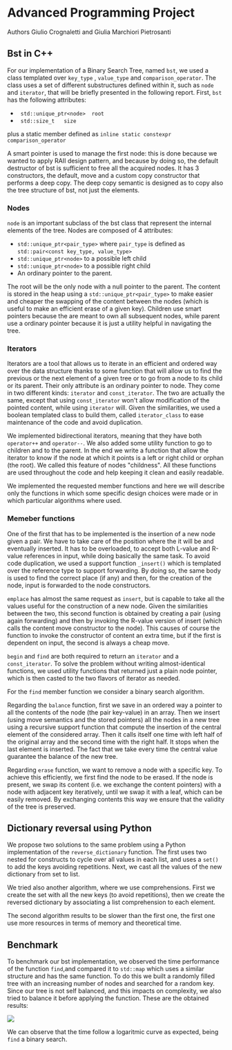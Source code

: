# Advanced Programming Project
Authors Giulio Crognaletti and Giulia Marchiori Pietrosanti

## Bst in C++ 

For our implementation of a Binary Search Tree, named ```bst```, we used a class templated over ```key_type``` , ```value_type``` and ```comparison_operator```. The class uses a set of different substructures defined within it, such as ```node``` and ```iterator```, that will be briefly presented in the following report.
First, ```bst``` has the following attributes:

* ``` std::unique_ptr<node>  root```
* ``` std::size_t   size```

plus a static member defined as ```inline static constexpr comparison_operator```

A smart pointer is used to manage the first node: this is done because we wanted to apply RAII design pattern, and because by doing so, the default destructor of bst is sufficient to free all the acquired nodes. 
It has 3 constructors, the default, move and a custom copy constructor that performs a deep copy. The deep copy semantic is designed as to copy also the tree structure of bst, not just the elements.

### Nodes

```node``` is an important subclass of the bst class that represent the internal elements of the tree. Nodes are composed of 4 attributes:

* ```std::unique_ptr<pair_type>``` where ```pair_type``` is defined as ```std::pair<const key_type, value_type>```
* ```std::unique_ptr<node>``` to a possible left child
* ```std::unique_ptr<node>``` to a possible right child
* An ordinary pointer to the parent.

The root will be the only node with a null pointer to the parent. The content is stored in the heap using a ```std::unique_ptr<pair_type>``` to make easier and cheaper the swapping of the content between the nodes (which is useful to make an efficient erase of a given key). Children use smart pointers because the are meant to own all subsequent nodes, while parent use a ordinary pointer because it is just a utility helpful in navigating the tree.

### Iterators

Iterators are a tool that allows us to iterate in an efficient and ordered way over the data structure thanks to some function that will allow us to find the previous or the next element of a given tree or to go from a node to its child or its parent. 
Their only attribute is an ordinary pointer to node. They come in two different kinds: ```iterator``` and ```const_iterator```. The two are actually the same, except that using ```const_iterator``` won't allow modification of the pointed content, while using ```iterator``` will. Given the similarities, we used a boolean templated class to build them, called ```iterator_class``` to ease maintenance of the code and avoid duplication.

We implemented bidirectional iterators, meaning that they have both ```operator++``` and ```operator--```. We also added some utility function to go to children and to the parent. In the end we write a function that allow the iterator to know if the node at which it points is a left or right child or orphan (the root). We called this feature of nodes "childness". All these functions are used throughout the code and help keeping it clean and easily readable.

We implemented the requested member functions and here we will describe only the functions in which some specific design choices were made or in which particular algorithms where used.

### Memeber functions

One of the first that has to be implemented is the insertion of a new node given a pair. We have to take care of the position where the it will be and eventually inserted. It has to be overloaded, to accept both L-value and R-value references in input, while doing basically the same task.
To avoid code duplication, we used a support function ```_insert()``` which is templated over the reference type to support forwarding. By doing so, the same body is used to find the correct place (if any) and then, for the creation of the node, input is forwarded to the node constructors.

```emplace``` has almost the same request as ```insert```, but is capable to take all the values useful for the construction of a new node. Given the similarities between the two, this second function is obtained by creating a pair (using again forwarding) and then by invoking the R-value version of insert (which calls the content move constructor to the node). This causes of course the function to invoke the constructor of content an extra time, but if the first is dependent on input, the second is always a cheap move.

```begin``` and ```find``` are both required to return an ```iterator``` and a ```const_iterator```. To solve the problem without writing almost-identical functions, we used utility functions that returned just a plain node pointer, which is then casted to the two flavors of iterator as needed.

For the ```find``` member function we consider a binary search algorithm.

Regarding the ```balance``` function, first we save in an ordered way a pointer to all the contents of the node (the pair key-value) in an array. Then we insert (using move semantics and the stored pointers) all the nodes in a new tree using a recursive support function that compute the insertion of the central element of the considered array. Then it calls itself one time with left half of the original array and the second time with the right half. It stops when the last element is inserted. The fact that we take every time the central value guarantee the balance of the new tree.

Regarding ```erase``` function, we want to remove a node with a specific key. To achieve this efficiently, we first find the node to be erased. If the node is present, we swap its content (i.e. we exchange the content pointers) with a node with adjacent key iteratively, until we swap it with a leaf, which can be easily removed. By exchanging contents this way we ensure that the validity of the tree is preserved.

## Dictionary reversal using Python

We propose two solutions to the same problem using a Python implementation of the ```reverse_dictionary``` function.
The first uses two nested for constructs to cycle over all values in each list, and uses a ```set()``` to add the keys avoiding repetitions. Next, we cast all the values of the new dictionary from set to list.

We tried also another algorithm, where we use comprehensions. First we create the set with all the new keys (to avoid repetitions), then we create the reversed dictionary by associating a list comprehension to each element.

The second algorithm results to be slower than the first one, the first one use more resources in terms of memory and theoretical time.

## Benchmark
 
 
To benchmark our bst implementation, we observed the time performance of the function ```find```,and compared it to ```std::map``` which uses a similar structure  and has the same function. To do this we built a randomly filled tree with an increasing number of nodes and searched for a random key. Since our tree is not   self  balanced, and this impacts on complexity, we also tried to balance it before applying the function. These are the obtained results:  
 
 ![](plot_benchmark.png)
 
 We can observe that the time follow a logaritmic curve as expected, being ```find``` a binary search.
 
 

